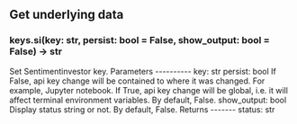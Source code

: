 ## Get underlying data 
### keys.si(key: str, persist: bool = False, show_output: bool = False) -> str

Set Sentimentinvestor key.
    Parameters
    ----------
        key: str
        persist: bool
            If False, api key change will be contained to where it was changed. For example, Jupyter notebook.
            If True, api key change will be global, i.e. it will affect terminal environment variables.
            By default, False.
        show_output: bool
            Display status string or not. By default, False.
    Returns
    -------
    status: str
